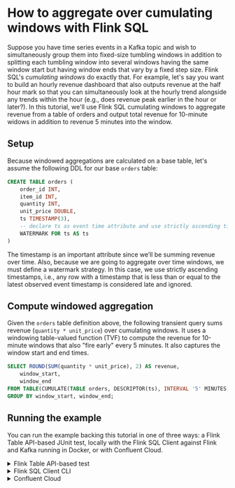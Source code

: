 <!-- title: How to aggregate over cumulating windows with Flink SQL -->
<!-- description: In this tutorial, learn how to aggregate over cumulating windows with Flink SQL, with step-by-step instructions and supporting code. -->

# How to aggregate over cumulating windows with Flink SQL

Suppose you have time series events in a Kafka topic and wish to simultaneously group them into fixed-size tumbling 
windows in addition to splitting each tumbling window into several windows having the same window start but having 
window ends that vary by a fixed step size. Flink SQL's _cumulating windows_ do exactly that. For example, let's say you
want to build an hourly revenue dashboard that also outputs revenue at the half hour mark so that you can simultaneously
look at the hourly trend alongside any trends within the hour (e.g., does revenue peak earlier in the hour or later?).
In this tutorial, we'll use Flink SQL cumulating windows to aggregate revenue from a table of orders and output total 
revenue for 10-minute widows in addition to revenue 5 minutes into the window.

## Setup

Because windowed aggregations are calculated on a base table, let's assume the following DDL for our base `orders` table:

```sql
CREATE TABLE orders (
    order_id INT,
    item_id INT,
    quantity INT,
    unit_price DOUBLE,
    ts TIMESTAMP(3),
    -- declare ts as event time attribute and use strictly ascending timestamp watermark strategy
    WATERMARK FOR ts AS ts
)
```

The timestamp is an important attribute since we’ll be summing revenue over time. Also, because we are going to 
aggregate over time windows, we must define a watermark strategy. In this case, we use strictly ascending timestamps, 
i.e., any row with a timestamp that is less than or equal to the latest observed event timestamp is considered late and 
ignored.

## Compute windowed aggregation

Given the `orders` table definition above, the following transient query sums revenue (`quantity * unit_price`) over
cumulating windows. It uses a windowing table-valued function (TVF) to compute the revenue for 10-minute windows that 
also "fire early" every 5 minutes. It also captures the window start and end times.

```sql
SELECT ROUND(SUM(quantity * unit_price), 2) AS revenue,
    window_start,
    window_end
FROM TABLE(CUMULATE(TABLE orders, DESCRIPTOR(ts), INTERVAL '5' MINUTES, INTERVAL '10' MINUTES))
GROUP BY window_start, window_end;
```

## Running the example

You can run the example backing this tutorial in one of three ways: a Flink Table API-based JUnit test, locally with the Flink SQL Client 
against Flink and Kafka running in Docker, or with Confluent Cloud.

<details>
  <summary>Flink Table API-based test</summary>

  ### Prerequisites

  * Java 17, e.g., follow the OpenJDK installation instructions [here](https://openjdk.org/install/) if you don't have Java. 
  * Docker running via [Docker Desktop](https://docs.docker.com/desktop/) or [Docker Engine](https://docs.docker.com/engine/install/)

  ### Run the test

  Clone the `confluentinc/tutorials` GitHub repository (if you haven't already) and navigate to the `tutorials` directory:

  ```shell
  git clone git@github.com:confluentinc/tutorials.git
  cd tutorials
  ```

  Run the following command to execute [FlinkSqlCumulatingWindowTest#testCumulatingWindows](https://github.com/confluentinc/tutorials/blob/master/cumulating-windows/flinksql/src/test/java/io/confluent/developer/FlinkSqlCumulatingWindowTest.java):

  ```plaintext
  ./gradlew clean :cunulating-windows:flinksql:test
  ```

  The test starts Kafka and Schema Registry with [Testcontainers](https://testcontainers.com/), runs the Flink SQL commands
  above against a local Flink `StreamExecutionEnvironment`, and ensures that cumulating window query results are what we expect.
</details>

<details>
  <summary>Flink SQL Client CLI</summary>

  ### Prerequisites

  * Docker running via [Docker Desktop](https://docs.docker.com/desktop/) or [Docker Engine](https://docs.docker.com/engine/install/)
  * [Docker Compose](https://docs.docker.com/compose/install/). Ensure that the command `docker compose version` succeeds.

  ### Run the commands

  Clone the `confluentinc/tutorials` GitHub repository (if you haven't already) and navigate to the `tutorials` directory:

  ```shell
  git clone git@github.com:confluentinc/tutorials.git
  cd tutorials
  ```

  Start Flink and Kafka:

  ```shell
  docker compose -f ./docker/docker-compose-flinksql.yml up -d
  ```

  Next, open the Flink SQL Client CLI:

  ```shell
  docker exec -it flink-sql-client sql-client.sh
  ```

  Finally, run following SQL statements to create the `orders` table backed by Kafka running in Docker, populate it with
  test data, and run the cumulating windows query.

  ```sql
  CREATE TABLE orders (
      order_id INT,
      item_id INT,
      quantity INT,
      unit_price DOUBLE,
      ts TIMESTAMP(3),
      -- declare ts as event time attribute and use strictly ascending timestamp watermark strategy
      WATERMARK FOR ts AS ts
  ) WITH (
      'connector' = 'kafka',
      'topic' = 'orders',
      'properties.bootstrap.servers' = 'broker:9092',
      'scan.startup.mode' = 'earliest-offset',
      'key.format' = 'raw',
      'key.fields' = 'order_id',
      'value.format' = 'avro-confluent',
      'value.avro-confluent.url' = 'http://schema-registry:8081',
      'value.fields-include' = 'ALL'
  );

  ```

  ```sql
  INSERT INTO orders VALUES
      (0, 100, 2, 6.98, TO_TIMESTAMP('2023-01-15 02:02:30')),
      (1, 102, 2, 9.99, TO_TIMESTAMP('2023-01-15 02:08:00')),
      (2, 102, 1, 9.99, TO_TIMESTAMP('2023-01-15 02:19:30')),
      (3, 203, 1, 8.10, TO_TIMESTAMP('2023-01-15 02:22:30')),
      (4, 192, 3, 6.19, TO_TIMESTAMP('2023-01-15 02:23:20')),
      (5, 100, 3, 6.98, TO_TIMESTAMP('2023-01-15 02:25:30')),
      (6, 100, 2, 6.98, TO_TIMESTAMP('2023-01-15 02:25:49')),
      (7, 632, 4, 8.00, TO_TIMESTAMP('2023-01-15 02:34:30'));
  ```

  ```sql
  SELECT ROUND(SUM(quantity * unit_price), 2) AS revenue,
      window_start,
      window_end
  FROM TABLE(CUMULATE(TABLE orders, DESCRIPTOR(ts), INTERVAL '5' MINUTES, INTERVAL '10' MINUTES))
  GROUP BY window_start, window_end;
  ```

  The query output should look like this:

  ```plaintext
                        revenue            window_start              window_end
                          13.96 2023-01-15 02:00:00.000 2023-01-15 02:05:00.000
                          33.94 2023-01-15 02:00:00.000 2023-01-15 02:10:00.000
                           9.99 2023-01-15 02:10:00.000 2023-01-15 02:20:00.000
                          26.67 2023-01-15 02:20:00.000 2023-01-15 02:25:00.000
                          61.57 2023-01-15 02:20:00.000 2023-01-15 02:30:00.000
  ```

  When you are finished, clean up the containers used for this tutorial by running:

  ```shell
  docker compose -f ./docker/docker-compose-flinksql.yml down
  ```

</details>

<details>
  <summary>Confluent Cloud</summary>

  ### Prerequisites

  * A [Confluent Cloud](https://confluent.cloud/signup) account
  * A Flink compute pool created in Confluent Cloud. Follow [this](https://docs.confluent.io/cloud/current/flink/get-started/quick-start-cloud-console.html) quick start to create one.

  ### Run the commands

  In the Confluent Cloud Console, navigate to your environment and then click the `Open SQL Workspace` button for the compute
  pool that you have created.

  Select the default catalog (Confluent Cloud environment) and database (Kafka cluster) to use with the dropdowns at the top right.

  Finally, run following SQL statements to create the `orders` table, populate it with test data, and run the cumulating windows query.

  ```sql
  CREATE TABLE orders (
      order_id INT,
      item_id INT,
      quantity INT,
      unit_price DOUBLE,
      ts TIMESTAMP(3),
      -- declare ts as event time attribute and use strictly ascending timestamp watermark strategy
      WATERMARK FOR ts AS ts
  );
  ```

  ```sql
  INSERT INTO orders VALUES
      (0, 100, 2, 6.98, TO_TIMESTAMP('2023-01-15 02:02:30')),
      (1, 102, 2, 9.99, TO_TIMESTAMP('2023-01-15 02:08:00')),
      (2, 102, 1, 9.99, TO_TIMESTAMP('2023-01-15 02:19:30')),
      (3, 203, 1, 8.10, TO_TIMESTAMP('2023-01-15 02:22:30')),
      (4, 192, 3, 6.19, TO_TIMESTAMP('2023-01-15 02:23:20')),
      (5, 100, 3, 6.98, TO_TIMESTAMP('2023-01-15 02:25:30')),
      (6, 100, 2, 6.98, TO_TIMESTAMP('2023-01-15 02:25:49')),
      (7, 632, 4, 8.00, TO_TIMESTAMP('2023-01-15 02:34:30'));
  ```

  ```sql
  SELECT ROUND(SUM(quantity * unit_price), 2) AS revenue,
         window_end
  FROM TABLE(CUMULATE(TABLE orders, DESCRIPTOR(ts), INTERVAL '5' MINUTES, INTERVAL '10' MINUTES))
  GROUP BY window_end;
  ```

  The query output should look like this:

  ![Query output](https://raw.githubusercontent.com/confluentinc/tutorials/master/cumulating-windows/flinksql/img/query-output.png)

</details>
